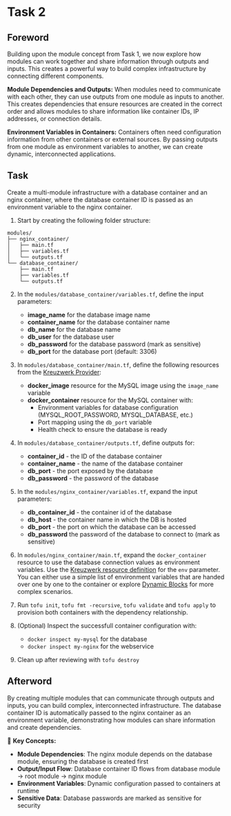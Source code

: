 # Task 2

## Foreword
Building upon the module concept from Task 1, we now explore how modules can work together and share information through outputs and inputs. This creates a powerful way to build complex infrastructure by connecting different components.

**Module Dependencies and Outputs:**
When modules need to communicate with each other, they can use outputs from one module as inputs to another. This creates dependencies that ensure resources are created in the correct order and allows modules to share information like container IDs, IP addresses, or connection details.

**Environment Variables in Containers:**
Containers often need configuration information from other containers or external sources. By passing outputs from one module as environment variables to another, we can create dynamic, interconnected applications.

## Task
Create a multi-module infrastructure with a database container and an nginx container, where the database container ID is passed as an environment variable to the nginx container.

1. Start by creating the following folder structure:
```plaintext
modules/
├── nginx_container/
│   ├── main.tf
│   ├── variables.tf
│   └── outputs.tf
└── database_container/
    ├── main.tf
    ├── variables.tf
    └── outputs.tf
```

2. In the `modules/database_container/variables.tf`, define the input parameters:
   - **image_name** for the database image name
   - **container_name** for the database container name
   - **db_name** for the database name
   - **db_user** for the database user
   - **db_password** for the database password (mark as sensitive)
   - **db_port** for the database port (default: 3306)

3. In `modules/database_container/main.tf`, define the following resources from the [Kreuzwerk Provider](https://registry.terraform.io/providers/kreuzwerker/docker/latest/docs):
   - **docker_image** resource for the MySQL image using the `image_name` variable
   - **docker_container** resource for the MySQL container with:
     - Environment variables for database configuration (MYSQL_ROOT_PASSWORD, MYSQL_DATABASE, etc.)
     - Port mapping using the `db_port` variable
     - Health check to ensure the database is ready

4. In `modules/database_container/outputs.tf`, define outputs for:
   - **container_id** - the ID of the database container
   - **container_name** - the name of the database container
   - **db_port** - the port exposed by the database
   - **db_password** - the password of the database

5. In the `modules/nginx_container/variables.tf`, expand the input parameters:
   - **db_container_id** - the container id of the database
   - **db_host** - the container name in which the DB is hosted
   - **db_port** - the port on which the database can be accessed
   - **db_password** the password of the database to connect to (mark as sensitive)

6. In `modules/nginx_container/main.tf`, expand the `docker_container` resource to use the database connection values as environment variables. Use the [Kreuzwerk resource definition](https://registry.terraform.io/providers/kreuzwerker/docker/latest/docs/resources/container#env-4) for the `env` parameter. You can either use a simple list of environment variables that are handed over one by one to the container or explore [Dynamic Blocks](https://opentofu.org/docs/language/expressions/dynamic-blocks/) for more complex scenarios.

7. Run `tofu init`, `tofu fmt -recursive`, `tofu validate` and `tofu apply` to provision both containers with the dependency relationship.
8. (Optional) Inspect the successfull container configuration with:
   - `docker inspect my-mysql` for the database
   - `docker inspect my-nginx` for the webservice
9. Clean up after reviewing with `tofu destroy`


## Afterword
By creating multiple modules that can communicate through outputs and inputs, you can build complex, interconnected infrastructure. The database container ID is automatically passed to the nginx container as an environment variable, demonstrating how modules can share information and create dependencies.

📝 **Key Concepts:** 
- **Module Dependencies**: The nginx module depends on the database module, ensuring the database is created first
- **Output/Input Flow**: Database container ID flows from database module → root module → nginx module
- **Environment Variables**: Dynamic configuration passed to containers at runtime
- **Sensitive Data**: Database passwords are marked as sensitive for security
